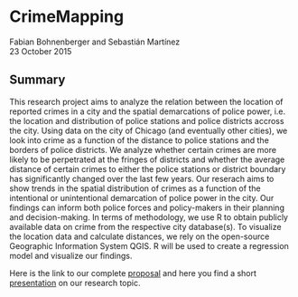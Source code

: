 # CrimeMapping

Fabian Bohnenberger and Sebastián Martínez  
23 October 2015

## Summary 

This research project aims to analyze the relation between the location of reported crimes in a city and the spatial demarcations of police power, i.e. the location and distribution of police stations and police districts accross the city. Using data on the city of Chicago (and eventually other cities), we look into crime as a function of the distance to police stations and the borders of police districts. We analyze whether certain crimes are more likely to be perpetrated at the fringes of districts and whether the average distance of certain crimes to either the police stations or district boundary has significantly changed over the last few years. Our reserach aims to show trends in the spatial distribution of crimes as a function of the intentional or unintentional demarcation of police power in the city. Our findings can inform both police forces and policy-makers in their planning and decision-making. In terms of methodology, we use R to obtain publicly available data on crime from the respective city database(s). To visualize the location data and calculate distances, we rely on the open-source Geographic Information System QGIS. R will be used to  create a regression model and visualize our findings.

Here is the link to our complete [proposal](https://rawgit.com/martinezsebastian/CrimeMapping/master/Proposal.html) and here you find a short [presentation](https://rawgit.com/martinezsebastian/CrimeMapping/master/presentation/CrimeResearchPresentation0.1.html) on our research topic. 
